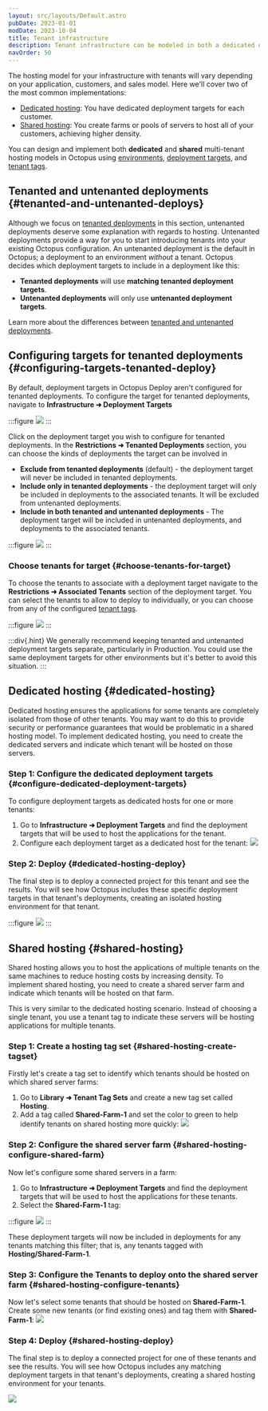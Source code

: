 ```yaml
---
layout: src/layouts/Default.astro
pubDate: 2023-01-01
modDate: 2023-10-04
title: Tenant infrastructure
description: Tenant infrastructure can be modeled in both a dedicated or shared way in Octopus using environments, deployment targets, and tenant tags.
navOrder: 50
---
```


The hosting model for your infrastructure with tenants will vary depending on your application, customers, and sales model. Here we'll cover two of the most common implementations:

- [Dedicated hosting](#dedicated-hosting): You have dedicated deployment targets for each customer.
- [Shared hosting](#shared-hosting): You create farms or pools of servers to host all of your customers, achieving higher density.

You can design and implement both **dedicated** and **shared** multi-tenant hosting models in Octopus using [environments](/docs/infrastructure/environments/), [deployment targets](/docs/infrastructure/), and [tenant tags](/docs/tenants/tenant-tags).

## Tenanted and untenanted deployments {#tenanted-and-untenanted-deploys}

Although we focus on [tenanted deployments](https://octopus.com/use-case/tenanted-deployments) in this section, untenanted deployments deserve some explanation with regards to hosting. Untenanted deployments provide a way for you to start introducing tenants into your existing Octopus configuration. An untenanted deployment is the default in Octopus; a deployment to an environment *without* a tenant. Octopus decides which deployment targets to include in a deployment like this:

- **Tenanted deployments** will use **matching tenanted deployment targets**.
- **Untenanted deployments** will only use **untenanted deployment targets**.

Learn more about the differences between [tenanted and untenanted deployments](/docs/tenants/#tenanted-and-untenanted-deployments).

## Configuring targets for tenanted deployments {#configuring-targets-tenanted-deploy}

By default, deployment targets in Octopus Deploy aren't configured for tenanted deployments.  To configure the target for tenanted deployments, navigate to **Infrastructure ➜ Deployment Targets**

:::figure
![](/docs/tenants/images/octopus-deployment-targets.png)
:::

Click on the deployment target you wish to configure for tenanted deployments. In the **Restrictions ➜ Tenanted Deployments** section, you can choose the kinds of deployments the target can be involved in

- **Exclude from tenanted deployments** (default) - the deployment target will never be included in tenanted deployments.
- **Include only in tenanted deployments** - the deployment target will only be included in deployments to the associated tenants. It will be excluded from untenanted deployments.
- **Include in both tenanted and untenanted deployments** - The deployment target will be included in untenanted deployments, and deployments to the associated tenants.

:::figure
![](/docs/tenants/images/target-restrictions-tenant-deployments.png)
:::

### Choose tenants for target {#choose-tenants-for-target}

To choose the tenants to associate with a deployment target navigate to the **Restrictions ➜ Associated Tenants** section of the deployment target. You can select the tenants to allow to deploy to individually, or you can choose from any of the configured [tenant tags](/docs/tenants/tenant-tags).

:::figure
![](/docs/tenants/images/target-restrictions-associated-tenants.png)
:::

:::div{.hint}
We generally recommend keeping tenanted and untenanted deployment targets separate, particularly in Production. You could use the same deployment targets for other environments but it's better to avoid this situation.
:::

## Dedicated hosting {#dedicated-hosting}

Dedicated hosting ensures the applications for some tenants are completely isolated from those of other tenants. You may want to do this to provide security or performance guarantees that would be problematic in a shared hosting model. To implement dedicated hosting, you need to create the dedicated servers and indicate which tenant will be hosted on those servers.

### Step 1: Configure the dedicated deployment targets {#configure-dedicated-deployment-targets}

To configure deployment targets as dedicated hosts for one or more tenants:

1. Go to **Infrastructure ➜ Deployment Targets** and find the deployment targets that will be used to host the applications for the tenant. 
2. Configure each deployment target as a dedicated host for the tenant:
   ![](/docs/tenants/images/multi-tenant-dedicated-deployment-target.png)

### Step 2: Deploy {#dedicated-hosting-deploy}

The final step is to deploy a connected project for this tenant and see the results. You will see how Octopus includes these specific deployment targets in that tenant's deployments, creating an isolated hosting environment for that tenant.

:::figure
![](/docs/tenants/images/multi-tenant-deployment-dedicated.png)
:::

## Shared hosting {#shared-hosting}

Shared hosting allows you to host the applications of multiple tenants on the same machines to reduce hosting costs by increasing density. To implement shared hosting, you need to create a shared server farm and indicate which tenants will be hosted on that farm. 

This is very similar to the dedicated hosting scenario. Instead of choosing a single tenant, you use a tenant tag to indicate these servers will be hosting applications for multiple tenants.

### Step 1: Create a hosting tag set {#shared-hosting-create-tagset}

Firstly let's create a tag set to identify which tenants should be hosted on which shared server farms:

1. Go to **Library ➜ Tenant Tag Sets** and create a new tag set called **Hosting**.
2. Add a tag called **Shared-Farm-1** and set the color to green to help identify tenants on shared hosting more quickly:
   ![](/docs/tenants/images/multi-tenant-shared-tag.png)

### Step 2: Configure the shared server farm {#shared-hosting-configure-shared-farm}

Now let's configure some shared servers in a farm:

1. Go to **Infrastructure ➜ Deployment Targets** and find the deployment targets that will be used to host the applications for these tenants.
2. Select the **Shared-Farm-1** tag:

:::figure
![](/docs/tenants/images/multi-tenant-infra.png)
:::

These deployment targets will now be included in deployments for any tenants matching this filter; that is, any tenants tagged with **Hosting/Shared-Farm-1**.

### Step 3: Configure the Tenants to deploy onto the shared server farm {#shared-hosting-configure-tenants}

Now let's select some tenants that should be hosted on **Shared-Farm-1**. Create some new tenants (or find existing ones) and tag them with **Shared-Farm-1**:
![](/docs/tenants/images/multi-tenant-shared-server.png)

### Step 4: Deploy {#shared-hosting-deploy}

The final step is to deploy a connected project for one of these tenants and see the results. You will see how Octopus includes any matching deployment targets in that tenant's deployments, creating a shared hosting environment for your tenants.

![](/docs/tenants/images/multi-tenant-shared-deployment.png)
